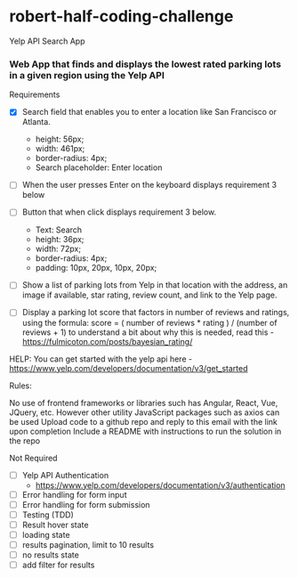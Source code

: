 # robert-half-coding-challenge
Yelp API Search App

### Web App that finds and displays the lowest rated parking lots in a given region using the Yelp API

Requirements
- [x] Search field that enables you to enter a location like San Francisco or Atlanta.
    - height: 56px; 
    - width: 461px;
    - border-radius: 4px;
    - Search placeholder: Enter location

- [ ] When the user presses Enter on the keyboard displays requirement 3 below
- [ ] Button that when click displays requirement 3 below. 
    - Text: Search
    - height: 36px; 
    - width: 72px;
    - border-radius: 4px;
    - padding: 10px, 20px, 10px, 20px;

- [ ] Show a list of parking lots from Yelp in that location with the address, an image if available, star rating, review count, and link to the Yelp page.

- [ ] Display a parking lot score that factors in number of reviews and ratings, using the formula: score = ( number of reviews * rating ) / (number of reviews + 1) to understand a bit about why this is needed, read this -  https://fulmicoton.com/posts/bayesian_rating/

HELP: You can get started with the yelp api here - https://www.yelp.com/developers/documentation/v3/get_started

Rules:

No use of frontend frameworks or libraries such has Angular, React, Vue, JQuery, etc. However other utility JavaScript packages such as axios can be used
Upload code to a github repo and reply to this email with the link upon completion 
Include a README with instructions to run the solution in the repo

Not Required
- [ ] Yelp API Authentication
    - https://www.yelp.com/developers/documentation/v3/authentication
- [ ] Error handling for form input
- [ ] Error handling for form submission
- [ ] Testing (TDD)
- [ ] Result hover state
- [ ] loading state
- [ ] results pagination, limit to 10 results
- [ ] no results state
- [ ] add filter for results